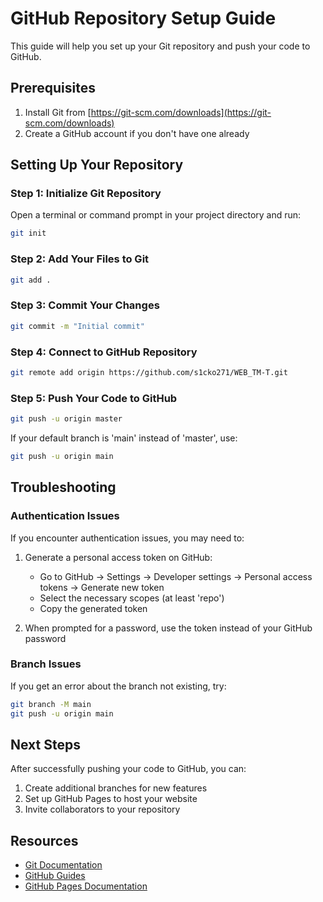 # GitHub Repository Setup Guide

This guide will help you set up your Git repository and push your code to GitHub.

## Prerequisites

1. Install Git from [https://git-scm.com/downloads](https://git-scm.com/downloads)
2. Create a GitHub account if you don't have one already

## Setting Up Your Repository

### Step 1: Initialize Git Repository

Open a terminal or command prompt in your project directory and run:

```bash
git init
```

### Step 2: Add Your Files to Git

```bash
git add .
```

### Step 3: Commit Your Changes

```bash
git commit -m "Initial commit"
```

### Step 4: Connect to GitHub Repository

```bash
git remote add origin https://github.com/s1cko271/WEB_TM-T.git
```

### Step 5: Push Your Code to GitHub

```bash
git push -u origin master
```

If your default branch is 'main' instead of 'master', use:

```bash
git push -u origin main
```

## Troubleshooting

### Authentication Issues

If you encounter authentication issues, you may need to:

1. Generate a personal access token on GitHub:
   - Go to GitHub → Settings → Developer settings → Personal access tokens → Generate new token
   - Select the necessary scopes (at least 'repo')
   - Copy the generated token

2. When prompted for a password, use the token instead of your GitHub password

### Branch Issues

If you get an error about the branch not existing, try:

```bash
git branch -M main
git push -u origin main
```

## Next Steps

After successfully pushing your code to GitHub, you can:

1. Create additional branches for new features
2. Set up GitHub Pages to host your website
3. Invite collaborators to your repository

## Resources

- [Git Documentation](https://git-scm.com/doc)
- [GitHub Guides](https://guides.github.com/)
- [GitHub Pages Documentation](https://docs.github.com/en/pages)